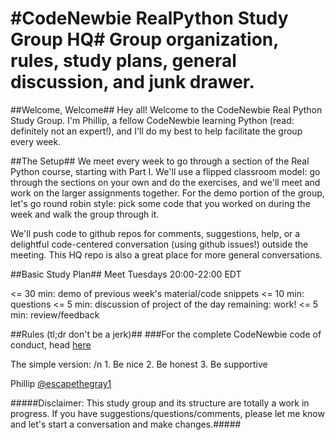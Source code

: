 #CodeNewbie RealPython Study Group HQ#
Group organization, rules, study plans, general discussion, and junk drawer.
==

##Welcome, Welcome##
Hey all! Welcome to the CodeNewbie Real Python Study Group. I'm Phillip, a fellow CodeNewbie learning Python (read: definitely not an expert!), and I'll do my best to help facilitate the group every week.

##The Setup##
We meet every week to go through a section of the Real Python course, starting with Part I. We'll use a flipped classroom model: go through the sections on your own and do the exercises, and we'll meet and work on the larger assignments together. For the demo portion of the group, let's go round robin style: pick some code that you worked on during the week and walk the group through it.

We'll push code to github repos for comments, suggestions, help, or a delightful code-centered conversation (using github issues!) outside the meeting. This HQ repo is also a great place for more general conversations.

##Basic Study Plan##
Meet Tuesdays 20:00-22:00 EDT

<= 30 min:	demo of previous week's material/code snippets
<= 10 min:	questions
<= 5 min:	discussion of project of the day
remaining:	work!
<= 5 min:	review/feedback

##Rules (tl;dr don't be a jerk)##
###For the complete CodeNewbie code of conduct, head [here](http://www.codenewbie.org/blogs/our-code-of-conduct) 

The simple version: /n
 	1.	Be nice
 	2.	Be honest
 	3.	Be supportive

Phillip [@escapethegray1](http://www.twitter.com/escapethegray1)

#####Disclaimer: This study group and its structure are totally a work in progress. If you have suggestions/questions/comments, please let me know and let's start a conversation and make changes.#####